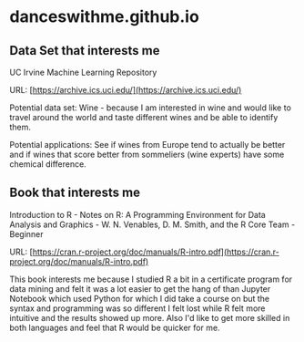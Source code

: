 # danceswithme.github.io

## Data Set that interests me
UC Irvine Machine Learning Repository

URL: [https://archive.ics.uci.edu/](https://archive.ics.uci.edu/)

Potential data set: Wine - because I am interested in wine and would like to travel around the world and taste different wines and be able to identify them.

Potential applications: See if wines from Europe tend to actually be better and if wines that score better from sommeliers (wine experts) have some chemical difference.

## Book that interests me
Introduction to R - Notes on R: A Programming Environment for Data Analysis and Graphics - W. N. Venables, D. M. Smith, and the R Core Team - Beginner

URL: [https://cran.r-project.org/doc/manuals/R-intro.pdf](https://cran.r-project.org/doc/manuals/R-intro.pdf)

This book interests me because I studied R a bit in a certificate program for data mining and felt it was a lot easier to get the hang of than Jupyter Notebook which used Python for which I did take a course on but the syntax and programming was so different I felt lost while R felt more intuitive and the results showed up more. Also I'd like to get more skilled in both languages and feel that R would be quicker for me.

